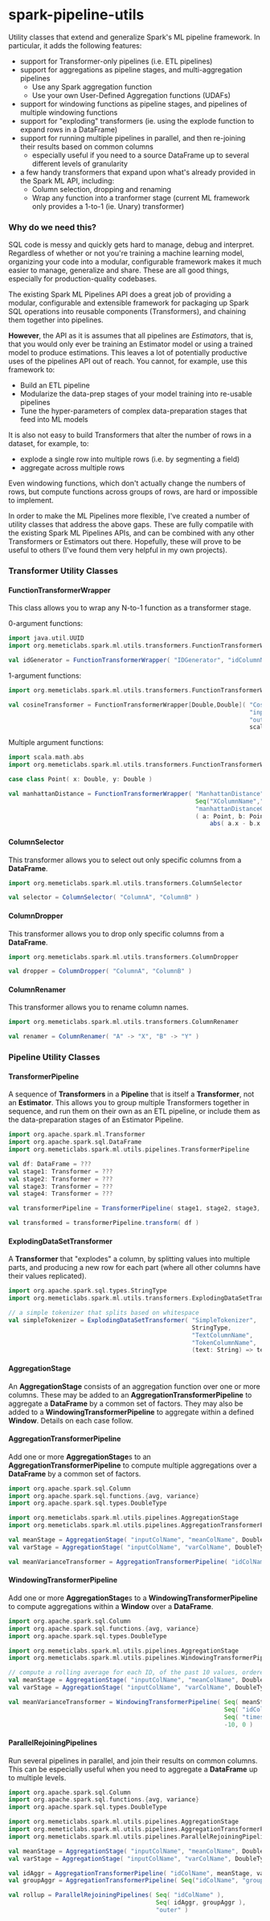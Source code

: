 # spark-pipeline-utils
Utility classes that extend and generalize Spark's ML pipeline framework. 
In particular, it adds the following features:

* support for Transformer-only pipelines (i.e. ETL pipelines)
* support for aggregations as pipeline stages, and multi-aggregation pipelines
    * Use any Spark aggregation function
    * Use your own User-Defined Aggregation functions (UDAFs)
* support for windowing functions as pipeline stages, and pipelines of multiple windowing functions
* support for "exploding" transformers (ie. using the explode function to expand rows in a DataFrame)
* support for running multiple pipelines in parallel, and then re-joining their results based on common columns
    * especially useful if you need to a source DataFrame up to several different levels of granularity
* a few handy transformers that expand upon what's already provided in the Spark ML API, including:
    * Column selection, dropping and renaming
    * Wrap any function into a tranformer stage (current ML framework only provides a 1-to-1 (ie. Unary) transformer)

### Why do we need this?

SQL code is messy and quickly gets hard to manage, debug and interpret. 
Regardless of whether or not you're training a machine learning model,
organizing your code into a modular, configurable framework makes it much 
easier to manage, generalize and share. These are all good things, especially 
for production-quality codebases.

The existing Spark ML Pipelines API does a great job of providing a modular, configurable and
extensible framework for packaging up Spark SQL operations into reusable components (Transformers),
and chaining them together into pipelines.

**However**, the API as it is assumes that all pipelines are *Estimators*, that is, that you would
only ever be training an Estimator model or using a trained model to produce estimations. This 
leaves a lot of potentially productive uses of the pipelines API out of reach. You cannot, 
for example, use this framework to:

* Build an ETL pipeline
* Modularize the data-prep stages of your model training into re-usable pipelines
* Tune the hyper-parameters of complex data-preparation stages that feed into ML models

It is also not easy to build Transformers that alter the number of rows in a dataset, for example, to:

* explode a single row into multiple rows (i.e. by segmenting a field)
* aggregate across multiple rows

Even windowing functions, which don't actually change the numbers of rows, 
but compute functions across groups of rows, are hard or impossible to implement.

In order to make the ML Pipelines more flexible, I've created a number of utility classes that 
address the above gaps. These are fully compatile with the existing Spark ML Pipelines APIs, and
can be combined with any other Transformers or Estimators out there. Hopefully, 
these will prove to be useful to others (I've found them very helpful in my own projects). 

### Transformer Utility Classes

#### FunctionTransformerWrapper

This class allows you to wrap any N-to-1 function as a transformer stage.

0-argument functions:
```scala
import java.util.UUID
import org.memeticlabs.spark.ml.utils.transformers.FunctionTransformerWrapper

val idGenerator = FunctionTransformerWrapper( "IDGenerator", "idColumnName", UUID.randomUUID )
```

1-argument functions:
```scala
import org.memeticlabs.spark.ml.utils.transformers.FunctionTransformerWrapper

val cosineTransformer = FunctionTransformerWrapper[Double,Double]( "CosineTransformer", 
	                                                               "inputColumName", 
	                                                               "outputColumnName", 
	                                                               scala.math.cos )
```

Multiple argument functions:
```scala
import scala.math.abs
import org.memeticlabs.spark.ml.utils.transformers.FunctionTransformerWrapper

case class Point( x: Double, y: Double )

val manhattanDistance = FunctionTransformerWrapper( "ManhattanDistance",
                                                    Seq("XColumnName","YColumnName"),
                                                    "manhattanDistanceColumnName",
                                                    ( a: Point, b: Point ) =>
	                                                    abs( a.x - b.x ) + abs( a.y - b.y ) )
```

#### ColumnSelector

This transformer allows you to select out only specific columns from a **DataFrame**.

```scala
import org.memeticlabs.spark.ml.utils.transformers.ColumnSelector

val selector = ColumnSelector( "ColumnA", "ColumnB" )
```

#### ColumnDropper

This transformer allows you to drop only specific columns from a **DataFrame**.

```scala
import org.memeticlabs.spark.ml.utils.transformers.ColumnDropper

val dropper = ColumnDropper( "ColumnA", "ColumnB" )
```

#### ColumnRenamer

This transformer allows you to rename column names.

```scala
import org.memeticlabs.spark.ml.utils.transformers.ColumnRenamer

val renamer = ColumnRenamer( "A" -> "X", "B" -> "Y" )
```

### Pipeline Utility Classes

#### TransformerPipeline

A sequence of **Transformers** in a **Pipeline** that is itself a **Transformer**, not an **Estimator**. 
This allows you to group multiple Transformers together in sequence, and run them on their own
as an ETL pipeline, or include them as the data-preparation stages of an Estimator Pipeline.

```scala
import org.apache.spark.ml.Transformer
import org.apache.spark.sql.DataFrame
import org.memeticlabs.spark.ml.utils.pipelines.TransformerPipeline

val df: DataFrame = ???
val stage1: Transformer = ???
val stage2: Transformer = ???
val stage3: Transformer = ???
val stage4: Transformer = ???

val transformerPipeline = TransformerPipeline( stage1, stage2, stage3, stage4 )

val transformed = transformerPipeline.transform( df )
```

#### ExplodingDataSetTransformer

A **Transformer** that "explodes" a column, by splitting values into multiple parts, 
and producing a new row for each part (where all other columns have their values replicated).

```scala
import org.apache.spark.sql.types.StringType
import org.memeticlabs.spark.ml.utils.transformers.ExplodingDataSetTransformer

// a simple tokenizer that splits based on whitespace
val simpleTokenizer = ExplodingDataSetTransformer( "SimpleTokenizer",
	                                               StringType,
	                                               "TextColumnName",
	                                               "TokenColumnName",
	                                               (text: String) => text.split("\\w+" ) )
``` 

#### AggregationStage

An **AggregationStage** consists of an aggregation function over one or more columns.
These may be added to an **AggregationTransformerPipeline** to aggregate 
a **DataFrame** by a common set of factors. They may also be added to a **WindowingTransformerPipeline**
to aggregate within a defined **Window**. Details on each case follow.

#### AggregationTransformerPipeline

Add one or more **AggregationStage**s to an **AggregationTransformerPipeline** to compute multiple
aggregations over a **DataFrame** by a common set of factors. 

```scala
import org.apache.spark.sql.Column
import org.apache.spark.sql.functions.{avg, variance}
import org.apache.spark.sql.types.DoubleType

import org.memeticlabs.spark.ml.utils.pipelines.AggregationStage
import org.memeticlabs.spark.ml.utils.pipelines.AggregationTransformerPipeline

val meanStage = AggregationStage( "inputColName", "meanColName", DoubleType, (vals: Column) => avg(vals) )
val varStage = AggregationStage( "inputColName", "varColName", DoubleType, (vals: Column) => variance(vals) )

val meanVarianceTransformer = AggregationTransformerPipeline( "idColName", meanStage, varStage )
```

#### WindowingTransformerPipeline

Add one or more **AggregationStage**s to a **WindowingTransformerPipeline** to compute
aggregations within a **Window** over a **DataFrame**.

```scala
import org.apache.spark.sql.Column
import org.apache.spark.sql.functions.{avg, variance}
import org.apache.spark.sql.types.DoubleType

import org.memeticlabs.spark.ml.utils.pipelines.AggregationStage
import org.memeticlabs.spark.ml.utils.pipelines.WindowingTransformerPipeline

// compute a rolling average for each ID, of the past 10 values, ordered by timestamps
val meanStage = AggregationStage( "inputColName", "meanColName", DoubleType, (vals: Column) => avg(vals) )
val varStage = AggregationStage( "inputColName", "varColName", DoubleType, (vals: Column) => variance(vals) )

val meanVarianceTransformer = WindowingTransformerPipeline( Seq( meanStage, varStage ),
                                                            Seq( "idColName" ),
                                                            Seq( "timestampColName" ),
                                                            -10, 0 )
```

#### ParallelRejoiningPipelines

Run several pipelines in parallel, and join their results on common columns. This can be
especially useful when you need to aggregate a **DataFrame** up to multiple levels.

```scala
import org.apache.spark.sql.Column
import org.apache.spark.sql.functions.{avg, variance}
import org.apache.spark.sql.types.DoubleType

import org.memeticlabs.spark.ml.utils.pipelines.AggregationStage
import org.memeticlabs.spark.ml.utils.pipelines.AggregationTransformerPipeline
import org.memeticlabs.spark.ml.utils.pipelines.ParallelRejoiningPipelines

val meanStage = AggregationStage( "inputColName", "meanColName", DoubleType, (vals: Column) => avg(vals) )
val varStage = AggregationStage( "inputColName", "varColName", DoubleType, (vals: Column) => variance(vals) )

val idAggr = AggregationTransformerPipeline( "idColName", meanStage, varStage )
val groupAggr = AggregationTransformerPipeline( Seq("idColName", "groupColName"), meanStage, varStage )

val rollup = ParallelRejoiningPipelines( Seq( "idColName" ),
                                         Seq( idAggr, groupAggr ),
                                         "outer" )
```
